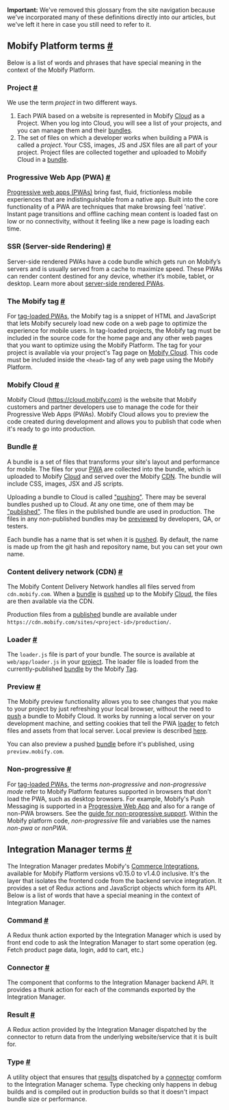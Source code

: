 <div class="c-callout c--important">
  <p>
    <strong>Important:</strong> We've removed this glossary from the site navigation because we've incorporated many of these definitions directly into our articles, but we've left it here in case you still need to refer to it.
  </p>
</div>

## Mobify Platform terms <a name="mobify-platform" href="#mobify-platform">#</a>

Below is a list of words and phrases that have special meaning in the context of the Mobify Platform.

### Project <a name="project" href="#project">#</a>

We use the term _project_ in two different ways.

1. Each PWA based on a website is represented in Mobify [Cloud](#cloud) as a Project. When you log into Cloud, you will see a list of your projects, and you can manage them and their [bundles](#bundle).
2. The set of files on which a developer works when building a PWA is called a _project_. Your CSS, images, JS and JSX files are all part of your project. Project files are collected together and uploaded to Mobify Cloud in a [bundle](#bundle).

### Progressive Web App (PWA) <a name="pwa" href="#pwa">#</a> 

[Progressive web apps (PWAs)](https://developers.google.com/web/progressive-web-apps/)
bring fast, fluid, frictionless mobile experiences that are indistinguishable from a native app. Built into the core functionality of a PWA are techniques that make browsing feel 'native'. Instant page transitions and offline caching mean content is loaded fast on low or no connectivity, without it feeling like a new page is loading each time.

### SSR (Server-side Rendering) <a name="ssr" href="#ssr">#</a>
Server-side rendered PWAs have a code bundle which gets run on Mobify’s servers and is usually served from a cache to maximize speed. These PWAs can render content destined for any device, whether it’s mobile, tablet, or desktop. Learn more about [server-side rendered PWAs](../../architecture/#2.-server-side-rendered-pwas).

### The Mobify tag <a name="tag" href="#tag">#</a>

For [tag-loaded PWAs](../../architecture/#1.-tag-loaded-pwas), the Mobify tag is a snippet of HTML and JavaScript that lets Mobify securely load new code on a web page to optimize the experience for mobile users. In tag-loaded projects, the Mobify tag must be included in the source code for the home page and any other web pages that you want to optimize using the Mobify Platform. The tag for your project is available via your project's Tag page on [Mobify Cloud](#cloud). This code must be included inside the `<head>` tag of any web page using the Mobify Platform.

### Mobify Cloud <a name="cloud" href="#cloud">#</a>

Mobify Cloud (https://cloud.mobify.com) is the website that Mobify customers and partner developers use to manage the code for their Progressive Web Apps (PWAs). Mobify Cloud allows you to preview the code created during development and allows you to publish that code when it's ready to go into production.

### Bundle <a name="bundle" href="#bundle">#</a>

A bundle is a set of files that transforms your site's layout and performance for mobile. The files for your [PWA](#pwa) are collected into the bundle, which is uploaded to Mobify [Cloud](#cloud) and served over the Mobify [CDN](#cdn). The bundle will include CSS, images, JSX and JS scripts.

Uploading a bundle to Cloud is called ["pushing"](#pushing). There may be several bundles pushed up to Cloud. At any one time, one of them may be ["published"](#publishing). The files in the published bundle are used in production. The files in any non-published bundles may be [previewed](#preview) by developers, QA, or testers.

Each bundle has a name that is set when it is [pushed](#pushing). By default, the name is made up from the git hash and repository name, but you can set your own name.

### Content delivery network (CDN) <a name="cdn" href="#cdn">#</a>

The Mobify Content Delivery Network handles all files served from
`cdn.mobify.com`. When a [bundle](#bundle) is [pushed](#pushing) up to the Mobify [Cloud](#cloud), the files are then available via the CDN.

Production files from a [published](#publishing) bundle are available under `https://cdn.mobify.com/sites/<project-id>/production/`.

### Loader <a name="loader" href="#loader">#</a>

The `loader.js` file is part of your bundle. The source is available at
`web/app/loader.js` in your [project](#project). The loader file is loaded from the currently-published [bundle](#bundle) by the Mobify [Tag](#tag).

### Preview <a name="preview" href="#preview">#</a>

The Mobify preview functionality allows you to see changes that you make to your project by just refreshing your local browser, without the need to [push](#pushing) a bundle to Mobify Cloud. It works by running a local server on your development machine, and setting cookies that tell the PWA [loader](#loader) to fetch files and assets from that local server. Local preview is described
[here](../../getting-started/quick-start#previewing-your-new-project).

You can also preview a pushed [bundle](#bundle) before it's published, using `preview.mobify.com`. 

### Non-progressive <a name="non-progressive" href="#non-progressive">#</a>

For [tag-loaded PWAs](../../architecture/#1.-tag-loaded-pwas), the terms _non-progressive_ and _non-progressive mode_ refer to Mobify Platform features supported in browsers that don't load the PWA, such as desktop browsers. For example, Mobify's Push Messaging is supported in a [Progressive Web App](#pwa) and also for a range of non-PWA browsers. See the [guide for non-progressive support](../../guides/non-progressive). Within the Mobify platform code, _non-progressive_ file and variables use the names _non-pwa_ or _nonPWA_.

## Integration Manager terms <a name="integration-manager" href="#integration-manager">#</a>

The Integration Manager predates Mobify's [Commerce Integrations](../../integrations/commerce-integrations/), available for Mobify Platform versions v0.15.0 to v1.4.0 inclusive. It's the layer that isolates the frontend code from the backend service integration. It provides a set of Redux actions and JavaScript objects which form its API. Below is a list of words that have a special meaning in the context of Integration Manager.

### Command <a name="command" href="#command">#</a>

A Redux thunk action exported by the Integration Manager which is used by front end code to ask the Integration Manager to start some operation (eg. Fetch product page data, login, add to cart, etc.)

### Connector <a name="connector" href="#connector">#</a>

The component that conforms to the Integration Manager backend API. It provides a thunk action for each of the commands exported by the Integration Manager.

### Result <a name="result" href="#result">#</a>

A Redux action provided by the Integration Manager dispatched by the connector to return data from the underlying website/service that it is built for.

### Type <a name="type" href="#type">#</a>

A utility object that ensures that [results](#result) dispatched by a
[connector](#connector) comform to the Integration Manager schema. Type checking only happens in debug builds and is compiled out in production builds so that it doesn't impact bundle size or performance.
